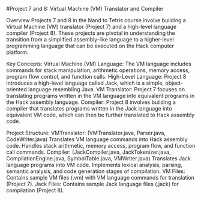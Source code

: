 #Project 7 and 8: Virtual Machine (VM) Translator and Compiler

Overview
Projects 7 and 8 in the Nand to Tetris course involve building a Virtual Machine (VM) translator (Project 7) and a high-level language compiler (Project 8). These projects are pivotal in understanding the transition from a simplified assembly-like language to a higher-level programming language that can be executed on the Hack computer platform.

Key Concepts:
Virtual Machine (VM) Language:
The VM language includes commands for stack manipulation, arithmetic operations, memory access, program flow control, and function calls.
High-Level Language:
Project 8 introduces a high-level language called Jack, which is a simple, object-oriented language resembling Java.
VM Translator:
Project 7 focuses on translating programs written in the VM language into equivalent programs in the Hack assembly language.
Compiler:
Project 8 involves building a compiler that translates programs written in the Jack language into equivalent VM code, which can then be further translated to Hack assembly code.

Project Structure:
VMTranslator: (VMTranslator.java, Parser.java, CodeWriter.java)
Translates VM language commands into Hack assembly code.
Handles stack arithmetic, memory access, program flow, and function call commands.
Compiler: (JackCompiler.java, JackTokenizer.java, CompilationEngine.java, SymbolTable.java, VMWriter.java)
Translates Jack language programs into VM code.
Implements lexical analysis, parsing, semantic analysis, and code generation stages of compilation.
VM Files:
Contains sample VM files (.vm) with VM language commands for translation (Project 7).
Jack Files:
Contains sample Jack language files (.jack) for compilation (Project 8).
